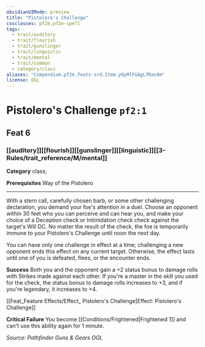 ```yaml
---
obsidianUIMode: preview
title: "Pistolero's Challenge"
cssclasses: pf2e,pf2e-spell
tags:
  - trait/auditory
  - trait/flourish
  - trait/gunslinger
  - trait/linguistic
  - trait/mental
  - trait/common
  - category/class
aliases: "Compendium.pf2e.feats-srd.Item.yOyMlFGAgLfRas8m"
license: OGL
---
```

# Pistolero's Challenge `pf2:1`
## Feat 6
### [[auditory]][[flourish]][[gunslinger]][[linguistic]][[3-Rules/trait_reference/M/mental]]

**Category** class; 



**Prerequisites** Way of the Pistolero
* * *
With a stern call, carefully chosen barb, or some other challenging declaration, you demand your foe's attention in a duel. Choose an opponent within 30 feet who you can perceive and can hear you, and make your choice of a Deception check or Intimidation check check against the target's Will DC. No matter the result of the check, the foe is temporarily immune to your Pistolero's Challenge until noon the next day.

You can have only one challenge in effect at a time; challenging a new opponent ends this effect on any current target. Otherwise, the effect lasts until one of you is defeated, flees, or the encounter ends.

**Success** Both you and the opponent gain a +2 status bonus to damage rolls with Strikes made against each other. If you're a master in the skill you used for the check, the status bonus to damage rolls increases to +3, and if you're legendary, it increases to +4.

[[Feat_Feature Effects/Effect_ Pistolero's Challenge|Effect: Pistolero's Challenge]]

**Critical Failure** You become [[Conditions/Frightened|Frightened 1]] and can't use this ability again for 1 minute.

*Source: Pathfinder Guns & Gears*
*OGL*